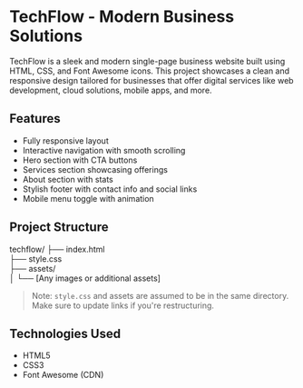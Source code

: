# TechFlow - Modern Business Solutions

TechFlow is a sleek and modern single-page business website built using HTML, CSS, and Font Awesome icons. This project showcases a clean and responsive design tailored for businesses that offer digital services like web development, cloud solutions, mobile apps, and more.

## Features

- Fully responsive layout
- Interactive navigation with smooth scrolling
- Hero section with CTA buttons
- Services section showcasing offerings
- About section with stats
- Stylish footer with contact info and social links
- Mobile menu toggle with animation

## Project Structure

techflow/
├── index.html  
├── style.css  
├── assets/  
│   └── [Any images or additional assets]

> Note: `style.css` and assets are assumed to be in the same directory. Make sure to update links if you're restructuring.

## Technologies Used

- HTML5  
- CSS3  
- Font Awesome (CDN)
